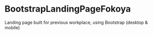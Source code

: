 # BootstrapLandingPageFokoya
Landing page built for previous workplace, using Bootstrap (desktop &amp; mobile)
